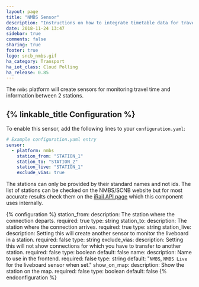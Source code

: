 ```yaml
---
layout: page
title: "NMBS Sensor"
description: "Instructions on how to integrate timetable data for traveling on the NMBS Belgian Railway within Home Assistant."
date: 2018-11-24 13:47
sidebar: true
comments: false
sharing: true
footer: true
logo: sncb_nmbs.gif
ha_category: Transport
ha_iot_class: Cloud Polling
ha_release: 0.85
---
```


The `nmbs` platform will create sensors for monitoring travel time and information between 2 stations.

## {% linkable_title Configuration %}

To enable this sensor, add the following lines to your `configuration.yaml`:

```yaml
# Example configuration.yaml entry
sensor:
  - platform: nmbs
    station_from: "STATION_1"
    station_to: "STATION_2"
    station_live: "STATION_1"
    exclude_vias: true
```

The stations can only be provided by their standard names and not ids. The list of stations can be checked on the NMBS/SCNB website but for most accurate results check them on the [iRail API page](https://api.irail.be/stations/) which this component uses internally.

{% configuration %}
station_from:
  description: The station where the connection departs.
  required: true
  type: string
station_to:
  description: The station where the connection arrives.
  required: true
  type: string
station_live:
  description: Setting this will create another sensor to monitor the liveboard in a station.
  required: false
  type: string
exclude_vias:
  description: Setting this will not show connections for which you have to transfer to another station.
  required: false
  type: boolean
  default: false
name:
  description: Name to use in the frontend.
  required: false
  type: string
  default: "`NMBS`, `NMBS Live` for the liveboard sensor when set."
show_on_map:
  description: Show the station on the map.
  required: false
  type: boolean
  default: false
{% endconfiguration %}
